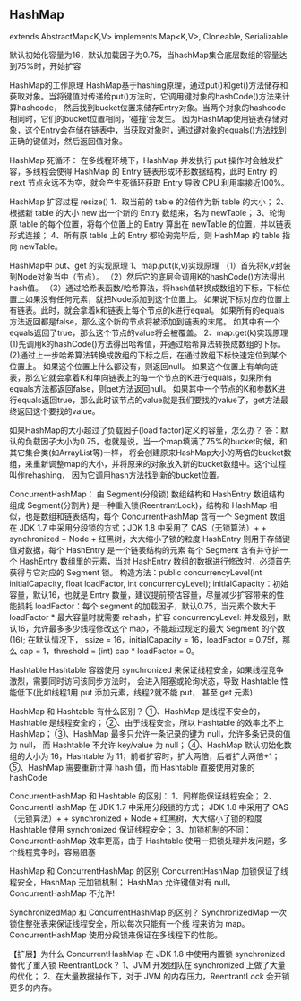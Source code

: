 ## HashMap
 extends AbstractMap<K,V>
    implements Map<K,V>, Cloneable, Serializable
    
默认初始化容量为16，默认加载因子为0.75，当hashMap集合底层数组的容量达到75%时，开始扩容

HashMap的工作原理
HashMap基于hashing原理，通过put()和get()方法储存和获取对象。当将键值对传递给put()方法时，它调用键对象的hashCode()方法来计算hashcode，
然后找到bucket位置来储存Entry对象。当两个对象的hashcode相同时，它们的bucket位置相同，‘碰撞’会发生。
因为HashMap使用链表存储对象，这个Entry会存储在链表中，当获取对象时，通过键对象的equals()方法找到正确的键值对，然后返回值对象。

HashMap 死循环：
   在多线程环境下，HashMap 并发执行 put 操作时会触发扩容，多线程会使得 HashMap 的 
   Entry 链表形成环形数据结构，此时 Entry 的 next 节点永远不为空，就会产生死循环获取 Entry
   导致 CPU 利用率接近100%。 

HashMap 扩容过程 resize()
  1、取当前的 table 的2倍作为新 table 的大小；
  2、根据新 table 的大小 new 出一个新的 Entry 数组来，名为 newTable；
  3、轮询原 table 的每个位置，将每个位置上的 Entry 算出在 newTable 的位置，并以链表形式连接；
  4、所有原 table 上的 Entry 都轮询完毕后，则 HashMap 的 table 指向 newTable。
  
HashMap中 put、get 的实现原理
  1、map.put(k,v)实现原理
     （1）首先将k,v封装到Node对象当中（节点）。
     （2）然后它的底层会调用K的hashCode()方法得出hash值。
     （3）通过哈希表函数/哈希算法，将hash值转换成数组的下标，下标位置上如果没有任何元素，就把Node添加到这个位置上。
         如果说下标对应的位置上有链表。此时，就会拿着k和链表上每个节点的k进行equal。
         如果所有的equals方法返回都是false，那么这个新的节点将被添加到链表的末尾。
         如其中有一个equals返回了true，那么这个节点的value将会被覆盖。
  2、map.get(k)实现原理
     (1)先调用k的hashCode()方法得出哈希值，并通过哈希算法转换成数组的下标。
     (2)通过上一步哈希算法转换成数组的下标之后，在通过数组下标快速定位到某个位置上。
        如果这个位置上什么都没有，则返回null。
        如果这个位置上有单向链表，那么它就会拿着K和单向链表上的每一个节点的K进行equals，如果所有equals方法都返回false，则get方法返回null。
        如果其中一个节点的K和参数K进行equals返回true，那么此时该节点的value就是我们要找的value了，get方法最终返回这个要找的value。
  
如果HashMap的大小超过了负载因子(load factor)定义的容量，怎么办？
答：默认的负载因子大小为0.75，也就是说，当一个map填满了75%的bucket时候，和其它集合类(如ArrayList等)一样，
将会创建原来HashMap大小的两倍的bucket数组，来重新调整map的大小，并将原来的对象放入新的bucket数组中。这个过程叫作rehashing，
因为它调用hash方法找到新的bucket位置。
  
ConcurrentHashMap：
   由 Segment(分段锁) 数组结构和 HashEntry 数组结构组成
   Segment(分割片) 是一种重入锁(ReentrantLock)，结构和 HashMap 相似，也是数组和链表结构，每个 ConcurrentHashMap 含有一个 Segment 数组
   在 JDK 1.7 中采用分段锁的方式；JDK 1.8 中采用了 CAS（无锁算法）+ + synchronized + Node + 红黑树，大大缩小了锁的粒度
   HashEntry 则用于存储键值对数据，每个 HashEntry 是一个链表结构的元素
   每个 Segment 含有并守护一个 HashEntry 数组里的元素，当对 HashEntry 数组的数据进行修改时，必须首先获得与它对应的 Segment 锁。
   构造方法：public concurrencyLevel(int initialCapacity, float loadFactor, int concurrencyLevel);
       initialCapacity：初始容量，默认16，也就是 Entry 数量，建议提前预估容量，尽量减少扩容带来的性能损耗
       loadFactor：每个 segment 的加载因子，默认0.75，当元素个数大于 loadFactor * 最大容量时就需要 rehash，扩容
       concurrencyLevel: 并发级别，默认16，允许最多多少线程修改这个 map，不能超过规定的最大 Segment 的个数(16);
   在默认情况下， ssize = 16，initialCapacity = 16，loadFactor = 0.75f，那么 cap = 1，threshold = (int) cap * loadFactor = 0。
       
Hashtable
    Hashtable 容器使用 synchronized 来保证线程安全，如果线程竞争激烈，需要同时访问该同步方法时，
    会进入阻塞或轮询状态，导致 Hashtable 性能低下(比如线程1用 put 添加元素，线程2就不能 put， 甚至 get 元素)
    
HashMap 和 Hashtable 有什么区别？ 
      ①、HashMap 是线程不安全的，Hashtable 是线程安全的； 
      ②、由于线程安全，所以 Hashtable 的效率比不上 HashMap； 
      ③、HashMap 最多只允许一条记录的键为 null，允许多条记录的值为 null， 而 Hashtable 不允许 key/value 为 null；
      ④、HashMap 默认初始化数组的大小为 16，Hashtable 为 11，前者扩容时，扩大两倍，后者扩大两倍+1；
      ⑤、HashMap 需要重新计算 hash 值，而 Hashtable 直接使用对象的 hashCode

ConcurrentHashMap 和 Hashtable 的区别：
      1、同样能保证线程安全；
      2、ConcurrentHashMap 在 JDK 1.7 中采用分段锁的方式；
          JDK 1.8 中采用了 CAS（无锁算法）+ + synchronized + Node + 红黑树，大大缩小了锁的粒度
         Hashtable 使用 synchronized 保证线程安全；
      3、加锁机制的不同：ConcurrentHashMap 效率更高，由于 Hashtable 使用一把锁处理并发问题，多个线程竞争时，容易阻塞
        
HashMap 和 ConcurrentHashMap 的区别
     ConcurrentHashMap 加锁保证了线程安全，HashMap 无加锁机制；
     HashMap 允许键值对有 null，ConcurrentHashMap 不允许!
     
SynchronizedMap 和 ConcurrentHashMap 的区别？
     SynchronizedMap 一次锁住整张表来保证线程安全，所以每次只能有一个线 程来访为 map。 
     ConcurrentHashMap 使用分段锁来保证在多线程下的性能。

【扩展】为什么 ConcurrentHashMap 在 JDK 1.8 中使用内置锁 synchronized 替代了重入锁 ReentrantLock？
     1、JVM 开发团队在 synchronized 上做了大量的优化；
     2、在大量数据操作下，对于 JVM 的内存压力，ReentrantLock 会开销更多的内存。
     

   